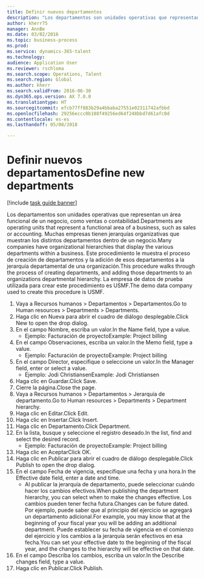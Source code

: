 ```yaml
--- 
title: Definir nuevos departamentos
description: "Los departamentos son unidades operativas que representan un área funcional de un negocio, como ventas o contabilidad."
author: kherr75
manager: AnnBe
ms.date: 03/02/2016
ms.topic: business-process
ms.prod: 
ms.service: dynamics-365-talent
ms.technology: 
audience: Application User
ms.reviewer: rschloma
ms.search.scope: Operations, Talent
ms.search.region: Global
ms.author: kherr
ms.search.validFrom: 2016-06-30
ms.dyn365.ops.version: AX 7.0.0
ms.translationtype: HT
ms.sourcegitcommit: efcb77ff883b29a4bbaba27551e02311742afbbd
ms.openlocfilehash: 29256eccc0b188f49256ed64f248bbd7d61afc0d
ms.contentlocale: es-es
ms.lasthandoff: 05/08/2018

---
```

# <a name="define-new-departments"></a><span data-ttu-id="1e552-103">Definir nuevos departamentos</span><span class="sxs-lookup"><span data-stu-id="1e552-103">Define new departments</span></span>

[!include [task guide banner](../../includes/task-guide-banner.md)]

<span data-ttu-id="1e552-104">Los departamentos son unidades operativas que representan un área funcional de un negocio, como ventas o contabilidad.</span><span class="sxs-lookup"><span data-stu-id="1e552-104">Departments are operating units that represent a functional area of a business, such as sales or accounting.</span></span> <span data-ttu-id="1e552-105">Muchas empresas tienen jerarquías organizativas que muestran los distintos departamentos dentro de un negocio.</span><span class="sxs-lookup"><span data-stu-id="1e552-105">Many companies have organizational hierarchies that display the various departments within a business.</span></span> <span data-ttu-id="1e552-106">Este procedimiento le muestra el proceso de creación de departamentos y la adición de esos departamentos a la jerarquía departamental de una organización.</span><span class="sxs-lookup"><span data-stu-id="1e552-106">This procedure walks through the process of creating departments, and adding those departments to an organizations departmental hierarchy.</span></span> <span data-ttu-id="1e552-107">La empresa de datos de prueba utilizada para crear este procedimiento es USMF.</span><span class="sxs-lookup"><span data-stu-id="1e552-107">The demo data company used to create this procedure is USMF.</span></span>

1. <span data-ttu-id="1e552-108">Vaya a Recursos humanos > Departamentos > Departamentos.</span><span class="sxs-lookup"><span data-stu-id="1e552-108">Go to Human resources > Departments > Departments.</span></span>
2. <span data-ttu-id="1e552-109">Haga clic en Nueva para abrir el cuadro de diálogo desplegable.</span><span class="sxs-lookup"><span data-stu-id="1e552-109">Click New to open the drop dialog.</span></span>
3. <span data-ttu-id="1e552-110">En el campo Nombre, escriba un valor.</span><span class="sxs-lookup"><span data-stu-id="1e552-110">In the Name field, type a value.</span></span>
    * <span data-ttu-id="1e552-111">Ejemplo: Facturación de proyecto</span><span class="sxs-lookup"><span data-stu-id="1e552-111">Example: Project billing</span></span>  
4. <span data-ttu-id="1e552-112">En el campo Observaciones, escriba un valor.</span><span class="sxs-lookup"><span data-stu-id="1e552-112">In the Memo field, type a value.</span></span>
    * <span data-ttu-id="1e552-113">Ejemplo: Facturación de proyecto</span><span class="sxs-lookup"><span data-stu-id="1e552-113">Example: Project billing</span></span>  
5. <span data-ttu-id="1e552-114">En el campo Director, especifique o seleccione un valor.</span><span class="sxs-lookup"><span data-stu-id="1e552-114">In the Manager field, enter or select a value.</span></span>
    * <span data-ttu-id="1e552-115">Ejemplo: Jodi Christiansen</span><span class="sxs-lookup"><span data-stu-id="1e552-115">Example: Jodi Christiansen</span></span>  
6. <span data-ttu-id="1e552-116">Haga clic en Guardar.</span><span class="sxs-lookup"><span data-stu-id="1e552-116">Click Save.</span></span>
7. <span data-ttu-id="1e552-117">Cierre la página.</span><span class="sxs-lookup"><span data-stu-id="1e552-117">Close the page.</span></span>
8. <span data-ttu-id="1e552-118">Vaya a Recursos humanos > Departamentos > Jerarquía de departamento.</span><span class="sxs-lookup"><span data-stu-id="1e552-118">Go to Human resources > Departments > Department hierarchy.</span></span>
9. <span data-ttu-id="1e552-119">Haga clic en Editar.</span><span class="sxs-lookup"><span data-stu-id="1e552-119">Click Edit.</span></span>
10. <span data-ttu-id="1e552-120">Haga clic en Insertar.</span><span class="sxs-lookup"><span data-stu-id="1e552-120">Click Insert.</span></span>
11. <span data-ttu-id="1e552-121">Haga clic en Departamento.</span><span class="sxs-lookup"><span data-stu-id="1e552-121">Click Department.</span></span>
12. <span data-ttu-id="1e552-122">En la lista, busque y seleccione el registro deseado.</span><span class="sxs-lookup"><span data-stu-id="1e552-122">In the list, find and select the desired record.</span></span>
    * <span data-ttu-id="1e552-123">Ejemplo: Facturación de proyecto</span><span class="sxs-lookup"><span data-stu-id="1e552-123">Example: Project billing</span></span>  
13. <span data-ttu-id="1e552-124">Haga clic en Aceptar</span><span class="sxs-lookup"><span data-stu-id="1e552-124">Click OK.</span></span>
14. <span data-ttu-id="1e552-125">Haga clic en Publicar para abrir el cuadro de diálogo desplegable.</span><span class="sxs-lookup"><span data-stu-id="1e552-125">Click Publish to open the drop dialog.</span></span>
15. <span data-ttu-id="1e552-126">En el campo Fecha de vigencia, especifique una fecha y una hora.</span><span class="sxs-lookup"><span data-stu-id="1e552-126">In the Effective date field, enter a date and time.</span></span>
    * <span data-ttu-id="1e552-127">Al publicar la jerarquía de departamento, puede seleccionar cuándo hacer los cambios efectivos.</span><span class="sxs-lookup"><span data-stu-id="1e552-127">When publishing the department hierarchy, you can select when to make the changes effective.</span></span> <span data-ttu-id="1e552-128">Los cambios pueden tener fecha futura.</span><span class="sxs-lookup"><span data-stu-id="1e552-128">Changes can be future dated.</span></span> <span data-ttu-id="1e552-129">Por ejemplo, puede saber que al principio del ejercicio se agregará un departamento adicional.</span><span class="sxs-lookup"><span data-stu-id="1e552-129">For example, you may know that at the beginning of your fiscal year you will be adding an additional department.</span></span> <span data-ttu-id="1e552-130">Puede establecer su fecha de vigencia en el comienzo del ejercicio y los cambios a la jerarquía serán efectivos en esa fecha.</span><span class="sxs-lookup"><span data-stu-id="1e552-130">You can set your effective date to the beginning of the fiscal year, and the changes to the hierarchy will be effective on that date.</span></span>  
16. <span data-ttu-id="1e552-131">En el campo Describa los cambios, escriba un valor.</span><span class="sxs-lookup"><span data-stu-id="1e552-131">In the Describe changes field, type a value.</span></span>
17. <span data-ttu-id="1e552-132">Haga clic en Publicar.</span><span class="sxs-lookup"><span data-stu-id="1e552-132">Click Publish.</span></span>


